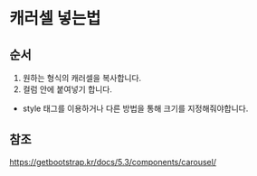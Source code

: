 # 캐러셀 넣는법

## 순서
1. 원하는 형식의 캐러셀을 복사합니다.
2. 컬럼 안에 붙여넣기 합니다.
   
- style 태그를 이용하거나 다른 방법을 통해 크기를 지정해줘야합니다.

## 참조
https://getbootstrap.kr/docs/5.3/components/carousel/